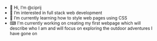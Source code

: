 - 👋 Hi, I’m @ciprij
- 👀 I’m interested in full stack web development
- 🌱 I’m currently learning how to style web pages using CSS
- ⌨ I'm currently working on creating my first webpage which will describe who I am and will focus on exploring the outdoor adventures I have gone on

<!---
ciprij/ciprij is a ✨ special ✨ repository because its `README.md` (this file) appears on your GitHub profile.
You can click the Preview link to take a look at your changes.
--->
